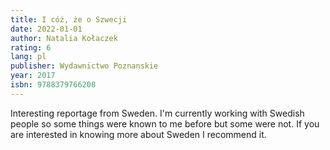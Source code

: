 ```yaml
---
title: I cóż, że o Szwecji
date: 2022-01-01
author: Natalia Kołaczek
rating: 6
lang: pl
publisher: Wydawnictwo Poznanskie
year: 2017
isbn: 9788379766208
---
```


Interesting reportage from Sweden. I'm currently working with Swedish people so some things were known to me before but some were not. If you are interested in knowing more about Sweden I recommend it.

